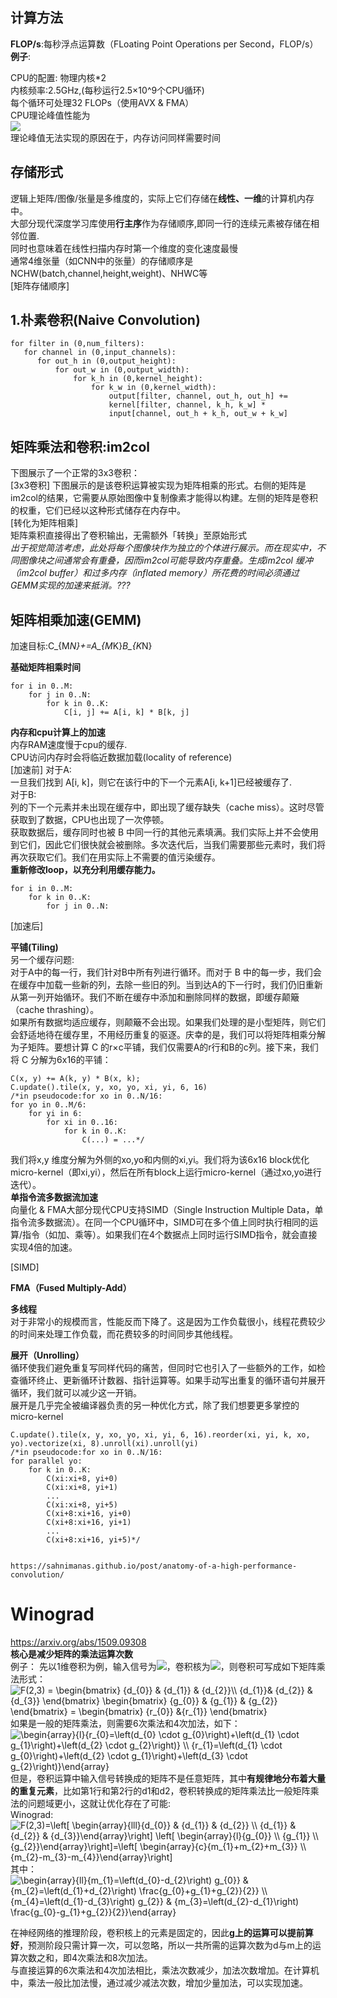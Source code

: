 ## 计算方法 ##  
**FLOP/s**:每秒浮点运算数（FLoating Point Operations per Second，FLOP/s）  
**例子**:
    
CPU的配置:
  物理内核\*2  
  内核频率:2.5GHz,(每秒运行2.5×10^9个CPU循环)  
  每个循环可处理32 FLOPs（使用AVX & FMA）  
  CPU理论峰值性能为  
  ![](http://latex.codecogs.com/gif.latex?\\2*2.5*10^9\frac{cycles}{second}*32\frac{FLOP}{cycle}=160GFLOP/s)  
  理论峰值无法实现的原因在于，内存访问同样需要时间

## 存储形式 ##  
逻辑上矩阵/图像/张量是多维度的，实际上它们存储在**线性、一维**的计算机内存中。  
大部分现代深度学习库使用**行主序**作为存储顺序,即同一行的连续元素被存储在相邻位置.  
同时也意味着在线性扫描内存时第一个维度的变化速度最慢  
通常4维张量（如CNN中的张量）的存储顺序是NCHW(batch,channel,height,weight)、NHWC等  
[矩阵存储顺序]



## 1.朴素卷积(Naive Convolution) ##  
  
    for filter in (0,num_filters):
       for channel in (0,input_channels):
          for out_h in (0,output_height):  
              for out_w in (0,output_width):
                  for k_h in (0,kernel_height):
                      for k_w in (0,kernel_width):
                          output[filter, channel, out_h, out_h] +=   
                          kernel[filter, channel, k_h, k_w] *    
                          input[channel, out_h + k_h, out_w + k_w]
     
## 矩阵乘法和卷积:im2col ##  
下图展示了一个正常的3x3卷积：  
[3x3卷积]
下图展示的是该卷积运算被实现为矩阵相乘的形式。右侧的矩阵是im2col的结果，它需要从原始图像中复制像素才能得以构建。左侧的矩阵是卷积的权重，它们已经以这种形式储存在内存中。  
[转化为矩阵相乘]  
矩阵乘积直接得出了卷积输出，无需额外「转换」至原始形式  
*出于视觉简洁考虑，此处将每个图像块作为独立的个体进行展示。而在现实中，不同图像块之间通常会有重叠，因而im2col可能导致内存重叠。生成im2col 缓冲（im2col buffer）和过多内存（inflated memory）所花费的时间必须通过GEMM实现的加速来抵消。???*

## 矩阵相乘加速(GEMM) ##  
加速目标:C_{M*N}+=A_{M*K}*B_{K*N}  

**基础矩阵相乘时间**  
    
    for i in 0..M:    
        for j in 0..N:        
            for k in 0..K:            
                C[i, j] += A[i, k] * B[k, j]
    
**内存和cpu计算上的加速**  
内存RAM速度慢于cpu的缓存.  
CPU访问内存时会将临近数据加载(locality of reference)  
[加速前]
对于A:  
一旦我们找到 A[i, k]，则它在该行中的下一个元素A[i, k+1]已经被缓存了.  
对于B:  
列的下一个元素并未出现在缓存中，即出现了缓存缺失（cache miss）。这时尽管获取到了数据，CPU也出现了一次停顿。  
获取数据后，缓存同时也被 B 中同一行的其他元素填满。我们实际上并不会使用到它们，因此它们很快就会被删除。多次迭代后，当我们需要那些元素时，我们将再次获取它们。我们在用实际上不需要的值污染缓存。  
**重新修改loop，以充分利用缓存能力。**  
    
    for i in 0..M:    
        for k in 0..K:        
            for j in 0..N:
[加速后]  

**平铺(Tiling)**  
另一个缓存问题:  
对于A中的每一行，我们针对B中所有列进行循环。而对于 B 中的每一步，我们会在缓存中加载一些新的列，去除一些旧的列。当到达A的下一行时，我们仍旧重新从第一列开始循环。我们不断在缓存中添加和删除同样的数据，即缓存颠簸（cache thrashing）。  
如果所有数据均适应缓存，则颠簸不会出现。如果我们处理的是小型矩阵，则它们会舒适地待在缓存里，不用经历重复的驱逐。庆幸的是，我们可以将矩阵相乘分解为子矩阵。要想计算 C 的r×c平铺，我们仅需要A的r行和B的c列。接下来，我们将 C 分解为6x16的平铺：  
    
    C(x, y) += A(k, y) * B(x, k);
    C.update().tile(x, y, xo, yo, xi, yi, 6, 16)
    /*in pseudocode:for xo in 0..N/16:    
    for yo in 0..M/6:        
        for yi in 6:            
            for xi in 0..16:                
                for k in 0..K:                    
                    C(...) = ...*/  
我们将x,y 维度分解为外侧的xo,yo和内侧的xi,yi。我们将为该6x16 block优化micro-kernel（即xi,yi），然后在所有block上运行micro-kernel（通过xo,yo进行迭代）。  
**单指令流多数据流加速**  
向量化 & FMA大部分现代CPU支持SIMD（Single Instruction Multiple Data，单指令流多数据流）。在同一个CPU循环中，SIMD可在多个值上同时执行相同的运算/指令（如加、乘等）。如果我们在4个数据点上同时运行SIMD指令，就会直接实现4倍的加速。  

[SIMD]  


**FMA（Fused Multiply-Add）**  


**多线程**  
对于非常小的规模而言，性能反而下降了。这是因为工作负载很小，线程花费较少的时间来处理工作负载，而花费较多的时间同步其他线程。  



**展开（Unrolling）**  
循环使我们避免重复写同样代码的痛苦，但同时它也引入了一些额外的工作，如检查循环终止、更新循环计数器、指针运算等。如果手动写出重复的循环语句并展开循环，我们就可以减少这一开销。  
展开是几乎完全被编译器负责的另一种优化方式，除了我们想要更多掌控的micro-kernel  

    C.update().tile(x, y, xo, yo, xi, yi, 6, 16).reorder(xi, yi, k, xo, yo).vectorize(xi, 8).unroll(xi).unroll(yi)
    /*in pseudocode:for xo in 0..N/16:    
    for parallel yo:        
        for k in 0..K:            
            C(xi:xi+8, yi+0)            
            C(xi:xi+8, yi+1)            
            ...            
            C(xi:xi+8, yi+5)            
            C(xi+8:xi+16, yi+0)            
            C(xi+8:xi+16, yi+1)            
            ...            
            C(xi+8:xi+16, yi+5)*/
    
    
    https://sahnimanas.github.io/post/anatomy-of-a-high-performance-convolution/



# Winograd #  
https://arxiv.org/abs/1509.09308  
**核心是减少矩阵的乘法运算次数**  
例子：
先以1维卷积为例，输入信号为![](https://latex.codecogs.com/gif.latex?d=\left[&space;\begin{array}{llll}{d_{0}}&space;&&space;{d_{1}}&space;&&space;{d_{2}}&space;&&space;{d_{3}}\end{array}\right]^{T})，卷积核为![](https://latex.codecogs.com/gif.latex?g=\left[&space;\begin{array}{lll}{g_{0}}&space;&&space;{g_{1}}&space;&&space;{g_{2}}\end{array}\right]^{T})，则卷积可写成如下矩阵乘法形式：  
<img src="https://latex.codecogs.com/gif.latex?F(2,3)&space;=&space;\begin{bmatrix}&space;{d_{0}}&space;&&space;{d_{1}}&space;&&space;{d_{2}}\\&space;{d_{1}}&&space;{d_{2}}&space;&&space;{d_{3}}&space;\end{bmatrix}&space;\begin{bmatrix}&space;{g_{0}}&space;&&space;{g_{1}}&space;&&space;{g_{2}}&space;\end{bmatrix}&space;=&space;\begin{bmatrix}&space;{r_{0}}&space;&{r_{1}}&space;\end{bmatrix}" title="F(2,3) = \begin{bmatrix} {d_{0}} & {d_{1}} & {d_{2}}\\ {d_{1}}& {d_{2}} & {d_{3}} \end{bmatrix} \begin{bmatrix} {g_{0}} & {g_{1}} & {g_{2}} \end{bmatrix} = \begin{bmatrix} {r_{0}} &{r_{1}} \end{bmatrix}" />  
如果是一般的矩阵乘法，则需要6次乘法和4次加法，如下：  
<img src="https://latex.codecogs.com/gif.latex?\begin{array}{l}{r_{0}=\left(d_{0}&space;\cdot&space;g_{0}\right)&plus;\left(d_{1}&space;\cdot&space;g_{1}\right)&plus;\left(d_{2}&space;\cdot&space;g_{2}\right)}&space;\\&space;{r_{1}=\left(d_{1}&space;\cdot&space;g_{0}\right)&plus;\left(d_{2}&space;\cdot&space;g_{1}\right)&plus;\left(d_{3}&space;\cdot&space;g_{2}\right)}\end{array}" title="\begin{array}{l}{r_{0}=\left(d_{0} \cdot g_{0}\right)+\left(d_{1} \cdot g_{1}\right)+\left(d_{2} \cdot g_{2}\right)} \\ {r_{1}=\left(d_{1} \cdot g_{0}\right)+\left(d_{2} \cdot g_{1}\right)+\left(d_{3} \cdot g_{2}\right)}\end{array}" />   
但是，卷积运算中输入信号转换成的矩阵不是任意矩阵，其中**有规律地分布着大量的重复元素**，比如第1行和第2行的d1和d2，卷积转换成的矩阵乘法比一般矩阵乘法的问题域更小，这就让优化存在了可能:    
Winograd:    
<img src="https://latex.codecogs.com/gif.latex?F(2,3)=\left[&space;\begin{array}{lll}{d_{0}}&space;&&space;{d_{1}}&space;&&space;{d_{2}}&space;\\&space;{d_{1}}&space;&&space;{d_{2}}&space;&&space;{d_{3}}\end{array}\right]&space;\left[&space;\begin{array}{l}{g_{0}}&space;\\&space;{g_{1}}&space;\\&space;{g_{2}}\end{array}\right]=\left[&space;\begin{array}{c}{m_{1}&plus;m_{2}&plus;m_{3}}&space;\\&space;{m_{2}-m_{3}-m_{4}}\end{array}\right]" title="F(2,3)=\left[ \begin{array}{lll}{d_{0}} & {d_{1}} & {d_{2}} \\ {d_{1}} & {d_{2}} & {d_{3}}\end{array}\right] \left[ \begin{array}{l}{g_{0}} \\ {g_{1}} \\ {g_{2}}\end{array}\right]=\left[ \begin{array}{c}{m_{1}+m_{2}+m_{3}} \\ {m_{2}-m_{3}-m_{4}}\end{array}\right]" />  
其中：   
<img src="https://latex.codecogs.com/gif.latex?\begin{array}{ll}{m_{1}=\left(d_{0}-d_{2}\right)&space;g_{0}}&space;&&space;{m_{2}=\left(d_{1}&plus;d_{2}\right)&space;\frac{g_{0}&plus;g_{1}&plus;g_{2}}{2}}&space;\\&space;{m_{4}=\left(d_{1}-d_{3}\right)&space;g_{2}}&space;&&space;{m_{3}=\left(d_{2}-d_{1}\right)&space;\frac{g_{0}-g_{1}&plus;g_{2}}{2}}\end{array}" title="\begin{array}{ll}{m_{1}=\left(d_{0}-d_{2}\right) g_{0}} & {m_{2}=\left(d_{1}+d_{2}\right) \frac{g_{0}+g_{1}+g_{2}}{2}} \\ {m_{4}=\left(d_{1}-d_{3}\right) g_{2}} & {m_{3}=\left(d_{2}-d_{1}\right) \frac{g_{0}-g_{1}+g_{2}}{2}}\end{array}" />  

在神经网络的推理阶段，卷积核上的元素是固定的，因此**g上的运算可以提前算好**，预测阶段只需计算一次，可以忽略，所以一共所需的运算次数为d与m上的运算次数之和，即4次乘法和8次加法。  
与直接运算的6次乘法和4次加法相比，乘法次数减少，加法次数增加。在计算机中，乘法一般比加法慢，通过减少减法次数，增加少量加法，可以实现加速。  
